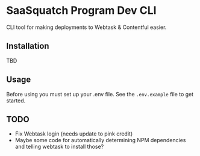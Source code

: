# SaaSquatch Program Dev CLI

CLI tool for making deployments to Webtask & Contentful easier.

## Installation
TBD

## Usage
Before using you must set up your .env file. See the `.env.example` file to get started.

## TODO
* Fix Webtask login (needs update to pink credit)
* Maybe some code for automatically determining NPM dependencies and telling webtask to install those?